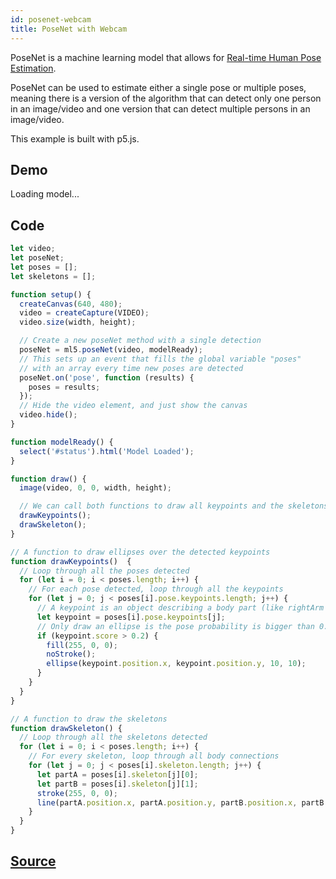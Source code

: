 ```yaml
---
id: posenet-webcam
title: PoseNet with Webcam
---
```


PoseNet is a machine learning model that allows for [Real-time Human Pose Estimation](https://medium.com/tensorflow/real-time-human-pose-estimation-in-the-browser-with-tensorflow-js-7dd0bc881cd5).

PoseNet can be used to estimate either a single pose or multiple poses, meaning there is a version of the algorithm that can detect only one person in an image/video and one version that can detect multiple persons in an image/video.

This example is built with p5.js.

## Demo

<div class="example">
  <style>
  .example button{
    margin: 1rem 0px;
    padding: 3px 7px;
  }
  </style>
  <p id='status'>Loading model...</p>
  <div id="canvasContainer"></div>
  <script src="assets/scripts/example-posenet-webcam.js"></script>
</div>

## Code

```javascript
let video;
let poseNet;
let poses = [];
let skeletons = [];

function setup() {
  createCanvas(640, 480);
  video = createCapture(VIDEO);
  video.size(width, height);

  // Create a new poseNet method with a single detection
  poseNet = ml5.poseNet(video, modelReady);
  // This sets up an event that fills the global variable "poses"
  // with an array every time new poses are detected
  poseNet.on('pose', function (results) {
    poses = results;
  });
  // Hide the video element, and just show the canvas
  video.hide();
}

function modelReady() {
  select('#status').html('Model Loaded');
}

function draw() {
  image(video, 0, 0, width, height);

  // We can call both functions to draw all keypoints and the skeletons
  drawKeypoints();
  drawSkeleton();
}

// A function to draw ellipses over the detected keypoints
function drawKeypoints()  {
  // Loop through all the poses detected
  for (let i = 0; i < poses.length; i++) {
    // For each pose detected, loop through all the keypoints
    for (let j = 0; j < poses[i].pose.keypoints.length; j++) {
      // A keypoint is an object describing a body part (like rightArm or leftShoulder)
      let keypoint = poses[i].pose.keypoints[j];
      // Only draw an ellipse is the pose probability is bigger than 0.2
      if (keypoint.score > 0.2) {
        fill(255, 0, 0);
        noStroke();
        ellipse(keypoint.position.x, keypoint.position.y, 10, 10);
      }
    }
  }
}

// A function to draw the skeletons
function drawSkeleton() {
  // Loop through all the skeletons detected
  for (let i = 0; i < poses.length; i++) {
    // For every skeleton, loop through all body connections
    for (let j = 0; j < poses[i].skeleton.length; j++) {
      let partA = poses[i].skeleton[j][0];
      let partB = poses[i].skeleton[j][1];
      stroke(255, 0, 0);
      line(partA.position.x, partA.position.y, partB.position.x, partB.position.y);
    }
  }
}

```

## [Source](https://github.com/ml5js/ml5-examples/tree/master/p5js/PoseNet)
